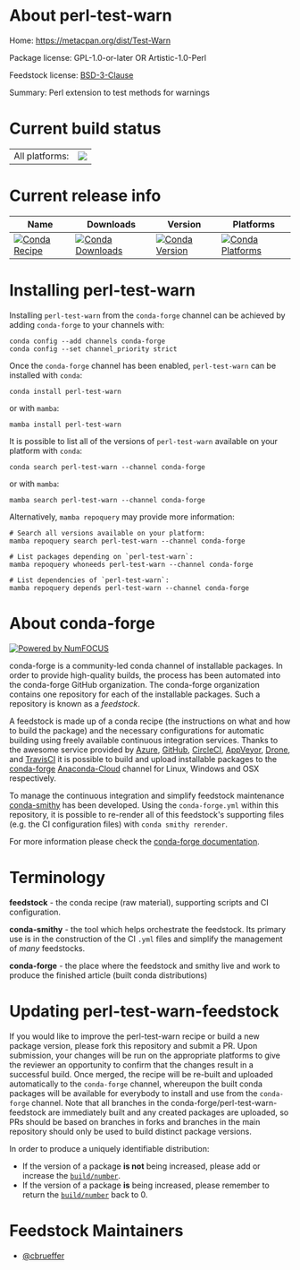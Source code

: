 About perl-test-warn
====================

Home: https://metacpan.org/dist/Test-Warn

Package license: GPL-1.0-or-later OR Artistic-1.0-Perl

Feedstock license: [BSD-3-Clause](https://github.com/conda-forge/perl-test-warn-feedstock/blob/main/LICENSE.txt)

Summary: Perl extension to test methods for warnings

Current build status
====================


<table><tr><td>All platforms:</td>
    <td>
      <a href="https://dev.azure.com/conda-forge/feedstock-builds/_build/latest?definitionId=17013&branchName=main">
        <img src="https://dev.azure.com/conda-forge/feedstock-builds/_apis/build/status/perl-test-warn-feedstock?branchName=main">
      </a>
    </td>
  </tr>
</table>

Current release info
====================

| Name | Downloads | Version | Platforms |
| --- | --- | --- | --- |
| [![Conda Recipe](https://img.shields.io/badge/recipe-perl--test--warn-green.svg)](https://anaconda.org/conda-forge/perl-test-warn) | [![Conda Downloads](https://img.shields.io/conda/dn/conda-forge/perl-test-warn.svg)](https://anaconda.org/conda-forge/perl-test-warn) | [![Conda Version](https://img.shields.io/conda/vn/conda-forge/perl-test-warn.svg)](https://anaconda.org/conda-forge/perl-test-warn) | [![Conda Platforms](https://img.shields.io/conda/pn/conda-forge/perl-test-warn.svg)](https://anaconda.org/conda-forge/perl-test-warn) |

Installing perl-test-warn
=========================

Installing `perl-test-warn` from the `conda-forge` channel can be achieved by adding `conda-forge` to your channels with:

```
conda config --add channels conda-forge
conda config --set channel_priority strict
```

Once the `conda-forge` channel has been enabled, `perl-test-warn` can be installed with `conda`:

```
conda install perl-test-warn
```

or with `mamba`:

```
mamba install perl-test-warn
```

It is possible to list all of the versions of `perl-test-warn` available on your platform with `conda`:

```
conda search perl-test-warn --channel conda-forge
```

or with `mamba`:

```
mamba search perl-test-warn --channel conda-forge
```

Alternatively, `mamba repoquery` may provide more information:

```
# Search all versions available on your platform:
mamba repoquery search perl-test-warn --channel conda-forge

# List packages depending on `perl-test-warn`:
mamba repoquery whoneeds perl-test-warn --channel conda-forge

# List dependencies of `perl-test-warn`:
mamba repoquery depends perl-test-warn --channel conda-forge
```


About conda-forge
=================

[![Powered by
NumFOCUS](https://img.shields.io/badge/powered%20by-NumFOCUS-orange.svg?style=flat&colorA=E1523D&colorB=007D8A)](https://numfocus.org)

conda-forge is a community-led conda channel of installable packages.
In order to provide high-quality builds, the process has been automated into the
conda-forge GitHub organization. The conda-forge organization contains one repository
for each of the installable packages. Such a repository is known as a *feedstock*.

A feedstock is made up of a conda recipe (the instructions on what and how to build
the package) and the necessary configurations for automatic building using freely
available continuous integration services. Thanks to the awesome service provided by
[Azure](https://azure.microsoft.com/en-us/services/devops/), [GitHub](https://github.com/),
[CircleCI](https://circleci.com/), [AppVeyor](https://www.appveyor.com/),
[Drone](https://cloud.drone.io/welcome), and [TravisCI](https://travis-ci.com/)
it is possible to build and upload installable packages to the
[conda-forge](https://anaconda.org/conda-forge) [Anaconda-Cloud](https://anaconda.org/)
channel for Linux, Windows and OSX respectively.

To manage the continuous integration and simplify feedstock maintenance
[conda-smithy](https://github.com/conda-forge/conda-smithy) has been developed.
Using the ``conda-forge.yml`` within this repository, it is possible to re-render all of
this feedstock's supporting files (e.g. the CI configuration files) with ``conda smithy rerender``.

For more information please check the [conda-forge documentation](https://conda-forge.org/docs/).

Terminology
===========

**feedstock** - the conda recipe (raw material), supporting scripts and CI configuration.

**conda-smithy** - the tool which helps orchestrate the feedstock.
                   Its primary use is in the construction of the CI ``.yml`` files
                   and simplify the management of *many* feedstocks.

**conda-forge** - the place where the feedstock and smithy live and work to
                  produce the finished article (built conda distributions)


Updating perl-test-warn-feedstock
=================================

If you would like to improve the perl-test-warn recipe or build a new
package version, please fork this repository and submit a PR. Upon submission,
your changes will be run on the appropriate platforms to give the reviewer an
opportunity to confirm that the changes result in a successful build. Once
merged, the recipe will be re-built and uploaded automatically to the
`conda-forge` channel, whereupon the built conda packages will be available for
everybody to install and use from the `conda-forge` channel.
Note that all branches in the conda-forge/perl-test-warn-feedstock are
immediately built and any created packages are uploaded, so PRs should be based
on branches in forks and branches in the main repository should only be used to
build distinct package versions.

In order to produce a uniquely identifiable distribution:
 * If the version of a package **is not** being increased, please add or increase
   the [``build/number``](https://docs.conda.io/projects/conda-build/en/latest/resources/define-metadata.html#build-number-and-string).
 * If the version of a package **is** being increased, please remember to return
   the [``build/number``](https://docs.conda.io/projects/conda-build/en/latest/resources/define-metadata.html#build-number-and-string)
   back to 0.

Feedstock Maintainers
=====================

* [@cbrueffer](https://github.com/cbrueffer/)

